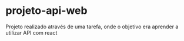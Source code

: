 # projeto-api-web
Projeto realizado através de uma tarefa, onde o objetivo era aprender a utilizar API com react
